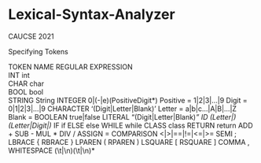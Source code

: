 # Lexical-Syntax-Analyzer
CAUCSE 2021

Specifying Tokens

TOKEN NAME	REGULAR EXPRESSION\
INT	int\
CHAR	char\
BOOL	bool\
STRING	String
INTEGER	0|(-|e)(PositiveDigit*)
Positive = 1|2|3|…|9
Digit = 0|1|2|3|…|9
CHARACTER	‘(Digit|Letter|Blank)’
Letter = a|b|c…|A|B|…|Z
Blank = 
BOOLEAN	true|false
LITERAL	“(Digit|Letter|Blank)*”
ID	(Letter|_)(Letter|Digit|_)*
IF	if
ELSE	else
WHILE	while
CLASS	class
RETURN	return
ADD	+
SUB	-
MUL	*
DIV	/
ASSIGN	=
COMPARISON	<|>|==|!=|<=|>=
SEMI	;
LBRACE	{
RBRACE	}
LPAREN	(
RPAREN	)
LSQUARE	[
RSQUARE	]
COMMA	,
WHITESPACE	(\t|\n)(\t|\n)*

